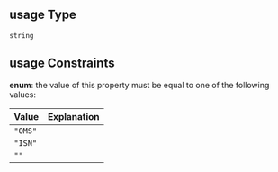 ## usage Type

`string`

## usage Constraints

**enum**: the value of this property must be equal to one of the following values:

| Value   | Explanation |
| :------ | :---------- |
| `"OMS"` |             |
| `"ISN"` |             |
| `""`    |             |
